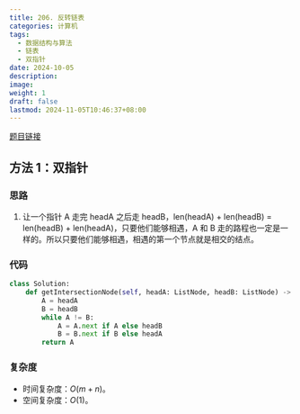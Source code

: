 ```yaml
---
title: 206. 反转链表
categories: 计算机
tags:
  - 数据结构与算法
  - 链表
  - 双指针
date: 2024-10-05
description: 
image: 
weight: 1
draft: false
lastmod: 2024-11-05T10:46:37+08:00
---
```

[题目链接](https://leetcode.cn/problems/intersection-of-two-linked-lists/description/?envType=study-plan-v2&envId=top-100-liked)

## 方法 1：双指针

### 思路

1. 让一个指针 A 走完 headA 之后走 headB，len(headA) + len(headB) = len(headB) + len(headA)，只要他们能够相遇，A 和 B 走的路程也一定是一样的。所以只要他们能够相遇，相遇的第一个节点就是相交的结点。

### 代码

```python
class Solution:
    def getIntersectionNode(self, headA: ListNode, headB: ListNode) -> Optional[ListNode]:
        A = headA
        B = headB
        while A != B:
            A = A.next if A else headB
            B = B.next if B else headA
        return A
```

### 复杂度
- 时间复杂度：$O(m + n)$。
- 空间复杂度：$O(1)$。


